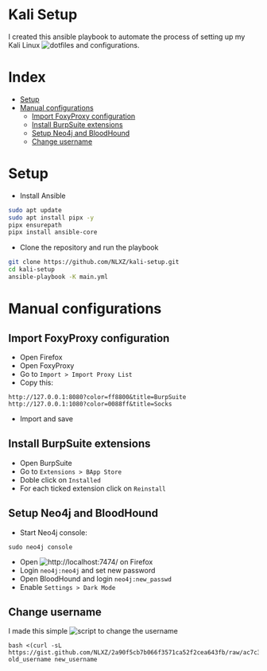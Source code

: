 # Kali Setup
I created this ansible playbook to automate the process of setting up my Kali Linux ![dotfiles](https://github.com/NLXZ/dotfiles) and configurations.

# Index
- [Setup](#setup)
- [Manual configurations](#manual-configurations)
  - [Import FoxyProxy configuration](#import-foxyproxy-configuration)
  - [Install BurpSuite extensions](#install-burpSuite-extensions)
  - [Setup Neo4j and BloodHound](#setup-neo4j-and-bloodHound)
  - [Change username](#change-username)

# Setup
- Install Ansible
```bash
sudo apt update
sudo apt install pipx -y
pipx ensurepath
pipx install ansible-core
```

- Clone the repository and run the playbook
```bash
git clone https://github.com/NLXZ/kali-setup.git
cd kali-setup
ansible-playbook -K main.yml
```

# Manual configurations

## Import FoxyProxy configuration
- Open Firefox
- Open FoxyProxy
- Go to `Import > Import Proxy List`
- Copy this:
```
http://127.0.0.1:8080?color=ff8800&title=BurpSuite
http://127.0.0.1:1080?color=0088ff&title=Socks
```
- Import and save

## Install BurpSuite extensions
- Open BurpSuite
- Go to `Extensions > BApp Store`
- Doble click on `Installed`
- For each ticked extension click on `Reinstall`

## Setup Neo4j and BloodHound
- Start Neo4j console:
```shell
sudo neo4j console
```
- Open ![http://localhost:7474/](http://localhost:7474/) on Firefox
- Login `neo4j:neo4j` and set new password
- Open BloodHound and login `neo4j:new_passwd`
- Enable `Settings > Dark Mode`

## Change username
I made this simple ![script](https://gist.github.com/NLXZ/2a90f5cb7b066f3571ca52f2cea643fb) to change the username
```shell
bash <(curl -sL https://gist.github.com/NLXZ/2a90f5cb7b066f3571ca52f2cea643fb/raw/ac7c305f29962fe48a821f4dce954b5994f3dfd1/change_username.sh) old_username new_username
```

